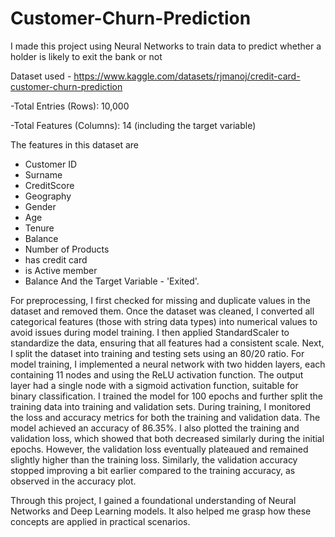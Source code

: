   # Customer-Churn-Prediction
I made this project using Neural Networks to train data to predict whether a holder is likely to exit the bank or not

Dataset used - https://www.kaggle.com/datasets/rjmanoj/credit-card-customer-churn-prediction

-Total Entries (Rows): 10,000

-Total Features (Columns): 14 (including the target variable)     

The features in this dataset are 
- Customer ID    
- Surname
- CreditScore
- Geography 
- Gender
- Age
- Tenure
- Balance
- Number of Products
- has credit card
- is Active member
- Balance
And the Target Variable - 'Exited'.

For preprocessing, I first checked for missing and duplicate values in the dataset and removed them. Once the dataset was cleaned, I converted all categorical features (those with string data types) into numerical values to avoid issues during model training. I then applied StandardScaler to standardize the data, ensuring that all features had a consistent scale.
Next, I split the dataset into training and testing sets using an 80/20 ratio.
For model training, I implemented a neural network with two hidden layers, each containing 11 nodes and using the ReLU activation function. The output layer had a single node with a sigmoid activation function, suitable for binary classification.
I trained the model for 100 epochs and further split the training data into training and validation sets. During training, I monitored the loss and accuracy metrics for both the training and validation data.
The model achieved an accuracy of 86.35%.
I also plotted the training and validation loss, which showed that both decreased similarly during the initial epochs. However, the validation loss eventually plateaued and remained slightly higher than the training loss. Similarly, the validation accuracy stopped improving a bit earlier compared to the training accuracy, as observed in the accuracy plot.

Through this project, I gained a foundational understanding of Neural Networks and Deep Learning models. It also helped me grasp how these concepts are applied in practical scenarios.
